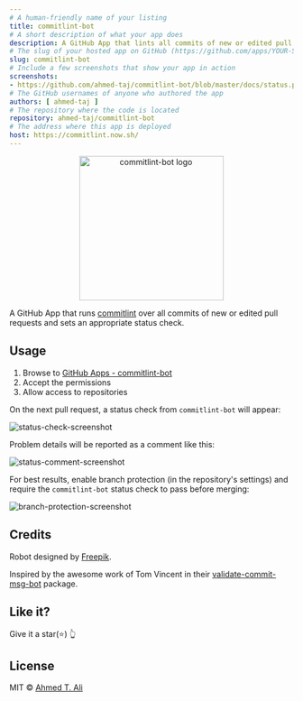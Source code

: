```yaml
---
# A human-friendly name of your listing
title: commitlint-bot
# A short description of what your app does
description: A GitHub App that lints all commits of new or edited pull requests and sets an appropriate status check.
# The slug of your hosted app on GitHub (https://github.com/apps/YOUR-SLUG)
slug: commitlint-bot
# Include a few screenshots that show your app in action
screenshots:
- https://github.com/ahmed-taj/commitlint-bot/blob/master/docs/status.png
# The GitHub usernames of anyone who authored the app
authors: [ ahmed-taj ]
# The repository where the code is located
repository: ahmed-taj/commitlint-bot
# The address where this app is deployed
host: https://commitlint.now.sh/
---
```


<p align="center">
  <img src="https://github.com/ahmed-taj/commitlint-bot/blob/master/docs/robot.svg" width="256" alt="commitlint-bot logo" />
</p>

A GitHub App that runs [commitlint](https://github.com/marionebl/commitlint) over all commits of new or edited pull requests
and sets an appropriate status check.

## Usage

1. Browse to [GitHub Apps - commitlint-bot][apps]
2. Accept the permissions
3. Allow access to repositories

On the next pull request, a status check from `commitlint-bot` will appear:

![status-check-screenshot][]

Problem details will be reported as a comment like this:

![status-comment-screenshot][]

For best results, enable branch protection (in the repository's settings) and require the `commitlint-bot` status check to pass before merging:

![branch-protection-screenshot][]

[apps]: https://github.com/apps/commitlint-bot
[status-check-screenshot]: https://github.com/ahmed-taj/commitlint-bot/blob/master/docs/status.png
[status-comment-screenshot]: https://github.com/ahmed-taj/commitlint-bot/blob/master/docs/comment.png
[branch-protection-screenshot]: https://github.com/ahmed-taj/commitlint-bot/blob/master/docs/setting.png

## Credits

Robot designed by [Freepik](https://www.freepik.com/free-vector/fun-pack-of-robots-avatars_1258314.htm).

Inspired by the awesome work of Tom Vincent in their [validate-commit-msg-bot](https://github.com/tlvince/validate-commit-msg-bot) package.

## Like it?

Give it a star(:star:) :point_up_2:

## License

MIT © [Ahmed T. Ali](https://github.com/ahmed-taj)
